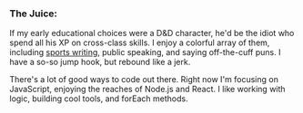 ### The Juice:

If my early educational choices were a D&D character, he'd be the idiot who spend all his XP on cross-class skills. I enjoy a colorful array of them, including [sports writing](https://lawlessrepublic.com/author/aandreason/), public speaking, and saying off-the-cuff puns. I have a so-so jump hook, but rebound like a jerk.

There's a lot of good ways to code out there. Right now I'm focusing on JavaScript, enjoying the reaches of Node.js and React. I like working with logic, building cool tools, and forEach methods.